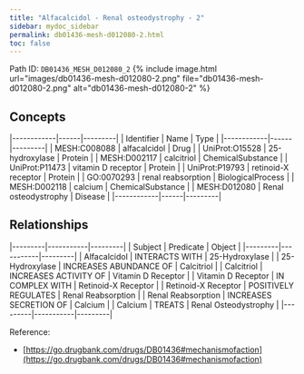 ```yaml
---
title: "Alfacalcidol - Renal osteodystrophy - 2"
sidebar: mydoc_sidebar
permalink: db01436-mesh-d012080-2.html
toc: false 
---
```



Path ID: `DB01436_MESH_D012080_2`
{% include image.html url="images/db01436-mesh-d012080-2.png" file="db01436-mesh-d012080-2.png" alt="db01436-mesh-d012080-2" %}

## Concepts

|------------|------|---------|
| Identifier | Name | Type    |
|------------|------|---------|
| MESH:C008088 | alfacalcidol | Drug |
| UniProt:O15528 | 25-hydroxylase | Protein |
| MESH:D002117 | calcitriol | ChemicalSubstance |
| UniProt:P11473 | vitamin D receptor | Protein |
| UniProt:P19793 | retinoid-X receptor | Protein |
| GO:0070293 | renal reabsorption | BiologicalProcess |
| MESH:D002118 | calcium | ChemicalSubstance |
| MESH:D012080 | Renal osteodystrophy | Disease |
|------------|------|---------|

## Relationships

|---------|-----------|---------|
| Subject | Predicate | Object  |
|---------|-----------|---------|
| Alfacalcidol | INTERACTS WITH | 25-Hydroxylase |
| 25-Hydroxylase | INCREASES ABUNDANCE OF | Calcitriol |
| Calcitriol | INCREASES ACTIVITY OF | Vitamin D Receptor |
| Vitamin D Receptor | IN COMPLEX WITH | Retinoid-X Receptor |
| Retinoid-X Receptor | POSITIVELY REGULATES | Renal Reabsorption |
| Renal Reabsorption | INCREASES SECRETION OF | Calcium |
| Calcium | TREATS | Renal Osteodystrophy |
|---------|-----------|---------|

Reference: 
  - [https://go.drugbank.com/drugs/DB01436#mechanismofaction](https://go.drugbank.com/drugs/DB01436#mechanismofaction)
